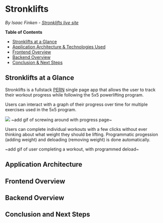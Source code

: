 # Stronklifts
_By Isaac Finken - [Stronklifts live site](https://stronklifts.herokuapp.com/)_

__Table of Contents__
* [Stronklifts at a Glance](#stronklifts-at-a-glance)
* [Application Architecture & Technologies Used](#application-architecture)
* [Frontend Overview](#frontend-overview)
* [Backend Overview](#backend-overview)
* [Conclusion & Next Steps](#conclusion-and-next-steps)


## Stronklifts at a Glance

Stronklifts is a fullstack [PERN](https://www.geeksforgeeks.org/what-is-pern-stack/) single page app that allows the user to track their workout progress while following the 5x5 powerlifting program. 

Users can interact with a graph of their progress over time for multiple exercises used in the 5x5 program.

![](https://github.com/icey-franken/stronklifts/raw/master/readme-resources/stronklifts-progress.gif|width=100px)
~add gif of screwing around with progress page~

Users can complete individual workouts with a few clicks without ever thinking about what weight they should be lifting. Programmatic progession (adding weight) and deloading (removing weight) is done automatically.

~add gif of user completing a workout, with programmed deload~

## Application Architecture

## Frontend Overview

## Backend Overview

## Conclusion and Next Steps
